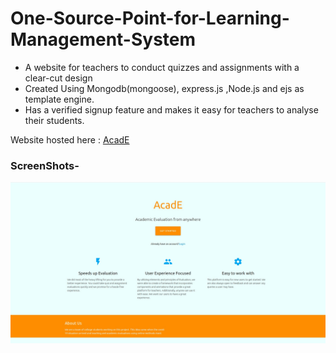 # One-Source-Point-for-Learning-Management-System
<ul>
<li><div>A website for teachers to conduct quizzes and assignments with a clear-cut design</div></li>
<li><div>Created Using Mongodb(mongoose), express.js ,Node.js and ejs as template engine.</div></li>
<li><div>Has a verified signup feature and makes it easy for teachers to analyse
their students.</div></li>
</ul>

<div>
  Website hosted here : <a href="https://acade-app.herokuapp.com/">AcadE</a>
</div>
<h3>ScreenShots-</h3>

<img src="https://github.com/dmudit88/One-Source-Point-for-Learning-Management-System/blob/main/projectImages/HomePage.jpg">